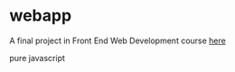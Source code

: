 # webapp

A final project in Front End Web Development course [here](http://asibat.github.io/webapp/)

pure javascript
